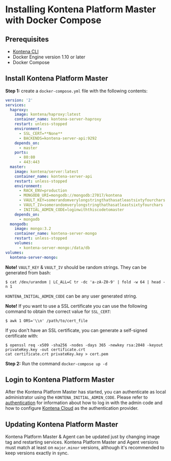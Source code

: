 # Installing Kontena Platform Master with Docker Compose

## Prerequisites

* [Kontena CLI](cli.md)
* Docker Engine version 1.10 or later
* Docker Compose

## Install Kontena Platform Master

**Step 1:** create a `docker-compose.yml` file with the following contents:

```yaml
version: '2'
services:
  haproxy:
    image: kontena/haproxy:latest
    container_name: kontena-server-haproxy
    restart: unless-stopped
    environment:
      - SSL_CERT=**None**
      - BACKENDS=kontena-server-api:9292
    depends_on:
      - master
    ports:
      - 80:80
      - 443:443
  master:
    image: kontena/server:latest
    container_name: kontena-server-api
    restart: unless-stopped
    environment:
      - RACK_ENV=production
      - MONGODB_URI=mongodb://mongodb:27017/kontena
      - VAULT_KEY=somerandomverylongstringthathasatleastsixtyfourchars
      - VAULT_IV=somerandomverylongstringthathasatleastsixtyfourchars
      - INITIAL_ADMIN_CODE=loginwiththiscodetomaster
    depends_on:
      - mongodb
  mongodb:
    image: mongo:3.2
    container_name: kontena-server-mongo
    restart: unless-stopped
    volumes:
      - kontena-server-mongo:/data/db
volumes:
  kontena-server-mongo:
```

**Note!** `VAULT_KEY` & `VAULT_IV` should be random strings. They can be generated from bash:

```
$ cat /dev/urandom | LC_ALL=C tr -dc 'a-zA-Z0-9' | fold -w 64 | head -n 1
```

`KONTENA_INITIAL_ADMIN_CODE` can be any user generated string.

**Note!** If you want to use a SSL certificate you can use the following command to obtain the correct value for `SSL_CERT`:
```
$ awk 1 ORS='\\n' /path/to/cert_file
```

If you don't have an SSL certificate, you can generate a self-signed certificate with:
```
$ openssl req -x509 -sha256 -nodes -days 365 -newkey rsa:2048 -keyout privateKey.key -out certificate.crt
cat certificate.crt privateKey.key > cert.pem
```

**Step 2:** Run the command `docker-compose up -d`

## Login to Kontena Platform Master

After the Kontena Platform Master has started, you can authenticate as local administrator using the `KONTENA_INITIAL_ADMIN_CODE`. Please refer to [authentication](../authentication.md) for information about how to log in with the admin code and how to configure [Kontena Cloud](https://cloud.kontena.io) as the authentication provider.

## Updating Kontena Platform Master

Kontena Platform Master & Agent can be updated just by changing image tag and restarting services. Kontena Platform Master and Agent versions must match at least on `major.minor` versions, although it's recommended to keep versions exactly in sync.